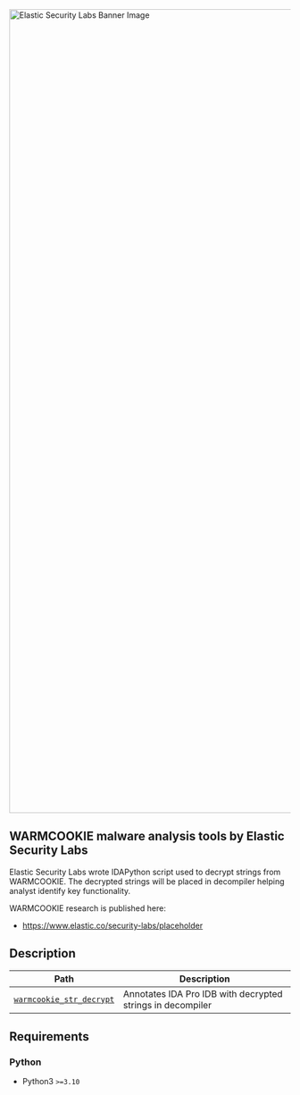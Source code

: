 <img width="1440" alt="Elastic Security Labs Banner Image" src="https://user-images.githubusercontent.com/7442091/234121634-fd2518cf-70cb-4eee-8134-393c1f712bac.png">

## WARMCOOKIE malware analysis tools by Elastic Security Labs

Elastic Security Labs wrote IDAPython script used to decrypt strings from WARMCOOKIE. The decrypted strings will be placed in decompiler helping analyst identify key functionality.

WARMCOOKIE research is published here:

- https://www.elastic.co/security-labs/placeholder

## Description

| Path               | Description                             |
| ------------------ | --------------------------------------- |
| [`warmcookie_str_decrypt`](warmcookie_str_decrypt)    | Annotates IDA Pro IDB with decrypted strings in decompiler |

## Requirements

### Python

- Python3 `>=3.10`
